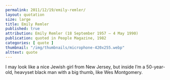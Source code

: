 ```yaml
---
permalink: 2011/12/19/emily-remler/
layout: quotation
size: large
title: Emily Remler
published: true
attribution: Emily Remler (18 September 1957 – 4 May 1990)
publication: quoted in People Magazine, 1982
categories: [ quote ]
thumbnail: "/img/thumbnails/microphone-420x255.webp"
alttext: quote
---
```


I may look like a nice Jewish girl from New Jersey, but inside I’m a 
50-year-old, heavyset black man with a big thumb, like Wes Montgomery.
